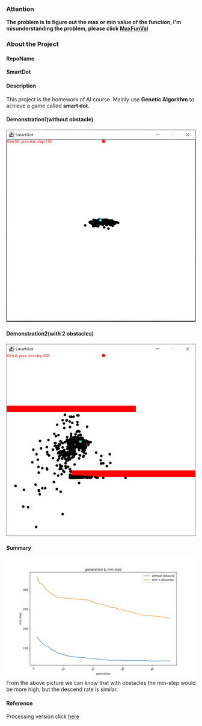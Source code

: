### Attention
**The problem is to figure out the max or min value of the function, I'm misunderstanding the problem, please click [MaxFunVal](https://github.com/huangyebiaoke/MaxFunVal)**
### About the Project
#### RepoName
**SmartDot**
#### Description
This project is the homework of AI course. Mainly use **Genetic Algorithm** to achieve a game called **smart dot**.

#### Demonstration1(without obstacle)
[![Watch the video](./doc/1.png)](http://pan.madeai.cn/?/video/smart-dot/1.mp4)

#### Demonstration2(with 2 obstacles)
[![Watch the video](./doc/2.png)](http://pan.madeai.cn/?/video/smart-dot/2.mp4)

#### Summary
![summary-picture](./doc/summary-picture.svg)
From the above picture we can know that with obstacles the min-step would be more high, but the descend rate is similar.
#### Reference
Processing version click [here](https://github.com/Code-Bullet/Smart-Dots-Genetic-Algorithm-Tutorial)
